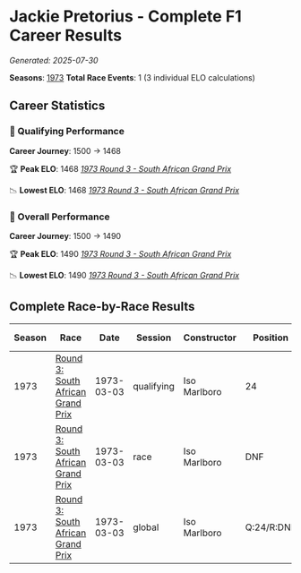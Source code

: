 # Jackie Pretorius - Complete F1 Career Results

*Generated: 2025-07-30*

**Seasons**: [1973](../seasons/1973-season-report.md)
**Total Race Events**: 1 (3 individual ELO calculations)

## Career Statistics

### 🏁 Qualifying Performance
**Career Journey**: 1500 → 1468

🏆 **Peak ELO**: 1468
   *[1973 Round 3 - South African Grand Prix](../seasons/1973-season-report.md#round-3-south-african-grand-prix)*

📉 **Lowest ELO**: 1468
   *[1973 Round 3 - South African Grand Prix](../seasons/1973-season-report.md#round-3-south-african-grand-prix)*

### 🌟 Overall Performance
**Career Journey**: 1500 → 1490

🏆 **Peak ELO**: 1490
   *[1973 Round 3 - South African Grand Prix](../seasons/1973-season-report.md#round-3-south-african-grand-prix)*

📉 **Lowest ELO**: 1490
   *[1973 Round 3 - South African Grand Prix](../seasons/1973-season-report.md#round-3-south-african-grand-prix)*


## Complete Race-by-Race Results

| Season | Race | Date | Session | Constructor | Position | Starting ELO | ELO Change | Final ELO | Teammate |
|--------|------|------|---------|-------------|----------|--------------|------------|-----------|----------|
| 1973 | [Round 3: South African Grand Prix](../seasons/1973-season-report.md#round-3-south-african-grand-prix) | 1973-03-03 | qualifying | Iso Marlboro | 24 | 1500 | -32 | 1468 | <img src="https://upload.wikimedia.org/wikipedia/commons/3/3e/Flag_of_New_Zealand.svg" alt="New Zealand" width="20" height="auto" style="vertical-align: middle; margin-right: 5px;" onerror="this.outerHTML='🇳🇿'; this.style.marginRight='5px';"/> Howden Ganley |
| 1973 | [Round 3: South African Grand Prix](../seasons/1973-season-report.md#round-3-south-african-grand-prix) | 1973-03-03 | race | Iso Marlboro | DNF | 1500 | N/A | 1500 | <img src="https://upload.wikimedia.org/wikipedia/commons/3/3e/Flag_of_New_Zealand.svg" alt="New Zealand" width="20" height="auto" style="vertical-align: middle; margin-right: 5px;" onerror="this.outerHTML='🇳🇿'; this.style.marginRight='5px';"/> Howden Ganley |
| 1973 | [Round 3: South African Grand Prix](../seasons/1973-season-report.md#round-3-south-african-grand-prix) | 1973-03-03 | global | Iso Marlboro | Q:24/R:DNF | 1500 | -10 | 1490 | <img src="https://upload.wikimedia.org/wikipedia/commons/3/3e/Flag_of_New_Zealand.svg" alt="New Zealand" width="20" height="auto" style="vertical-align: middle; margin-right: 5px;" onerror="this.outerHTML='🇳🇿'; this.style.marginRight='5px';"/> Howden Ganley |
